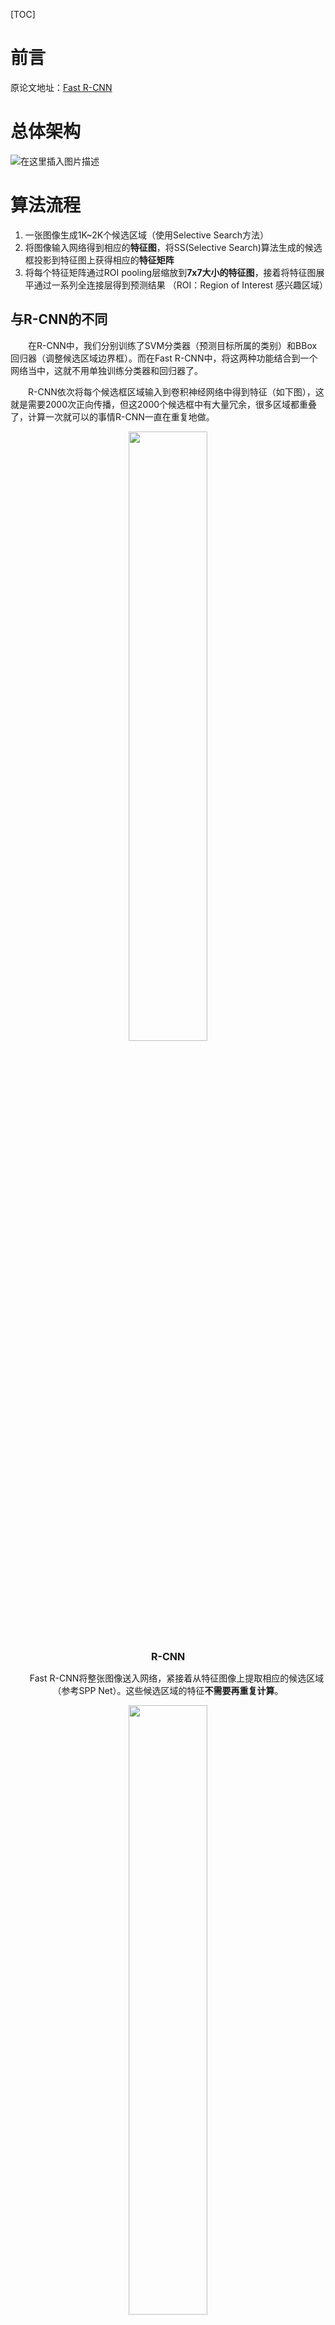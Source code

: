 [TOC]

# 前言

原论文地址：[Fast R-CNN](https://arxiv.org/abs/1504.08083)

# 总体架构
![在这里插入图片描述](https://img-blog.csdnimg.cn/0e10a003e11b4103b769c4a028d2cc3a.png?,type_d3F5LXplbmhlaQ,shadow_50,text_Q1NETiBAZnJpZWRyaWNob3I=,size_16,color_FFFFFF,t_70,g_se,x_16)

# 算法流程
1. 一张图像生成1K~2K个候选区域（使用Selective Search方法）
2. 将图像输入网络得到相应的**特征图**，将SS(Selective Search)算法生成的候选框投影到特征图上获得相应的**特征矩阵**
3. 将每个特征矩阵通过ROI pooling层缩放到**7x7大小的特征图**，接着将特征图展平通过一系列全连接层得到预测结果
（ROI：Region of Interest 感兴趣区域）


## 与R-CNN的不同
&emsp;&emsp;在R-CNN中，我们分别训练了SVM分类器（预测目标所属的类别）和BBox回归器（调整候选区域边界框）。而在Fast R-CNN中，将这两种功能结合到一个网络当中，这就不用单独训练分类器和回归器了。

&emsp;&emsp;R-CNN依次将每个候选框区域输入到卷积神经网络中得到特征（如下图），这就是需要2000次正向传播，但这2000个候选框中有大量冗余，很多区域都重叠了，计算一次就可以的事情R-CNN一直在重复地做。
<center><img src="https://img-blog.csdnimg.cn/e9c7404669fd48bbb4ad303e81a92082.png" width="50%">
<center><b><font size ='3'>R-CNN</font></b></center></font>

&emsp;&emsp;Fast R-CNN将整张图像送入网络，紧接着从特征图像上提取相应的候选区域（参考SPP Net）。这些候选区域的特征**不需要再重复计算**。 

<center><img src="https://img-blog.csdnimg.cn/0e1c7522823745dfb4409847a147ae34.png" width="50%">
<center><b><font size ='3'>Fast R-CNN</font></b></center></font>

## 训练数据的采样
通过SS算法可以得到2000个候选框，但在训练时只使用一小部分就可以了。且数据分为正样本和负样本，正样本就是候选框中确实存在我们需要检测的目标，负样本就是候选框没有我们要检测的目标（可以理解成背景）。
- 为什么需要分正负样本？
- 假如我想要判别猫和狗，若全是正样本，数据集样本不平衡，猫的样本数量远大于狗，那么训练出来的网络在预测时就更偏向于判定为猫，这样肯定是不对的。放到目标检测中，若全是正样本，即便候选框中是一个背景，网络也会强行把它认为成一个我们检测的一个类别中。

在原论文中，作者提出对于每张图片，从2000个候选框中采集64个候选区域。对于每个候选区域，它与真实框(ground-truth)的 IoU 大于0.5，那么就把他划分成正样本，把与每个真实框的 IoU 的最大的值在0.1~0.5的认定为负样本。

## RoI pooling
<center><img src="https://img-blog.csdnimg.cn/0e1c7522823745dfb4409847a147ae34.png">
有了候选区域样本之后，使用RoI pooling将每个样本缩放成统一的尺寸。

如下图，将图片划分成7×7等分，对于每一小块区域执行最大池化(max pooling)操作，这样就得到了一个7×7的特征矩阵。无论候选区域的尺寸是多大的，都将缩放成7×7矩阵，这就不限制输入图像的尺寸（与R-CNN不同，R-CNN要求输入图像尺寸为227×227）。

<center><img src="https://img-blog.csdnimg.cn/0e1c7522823745dfb4409847a147ae34.png">

## 分类器
![在这里插入图片描述](https://img-blog.csdnimg.cn/f15e88c05e5a4adb9111c527f63a0c4d.png?,type_d3F5LXplbmhlaQ,shadow_50,text_Q1NETiBAZnJpZWRyaWNob3I=,size_20,color_FFFFFF,t_70,g_se,x_16)
输出 N+1 个类别的概率（N为检测目标的种类，1为背景）共 N+1 个结点。分类器即上图中蓝色框部分，全连接层（FC）即需要 N+1 个结点。

## 边界框回归器
![在这里插入图片描述](https://img-blog.csdnimg.cn/6573d045e6cc4fb2b0d7b937140cd18d.png?x-oss-process=image/watermark,type_d3F5LXplbmhlaQ,shadow_50,text_Q1NETiBAZnJpZWRyaWNob3I=,size_20,color_FFFFFF,t_70,g_se,x_16)
输出对应 N+1 个类别的候选边界框回归参数$(d_x,d_y,d_w,d_h)$，共 (N+1)×4 个结点。

那么怎么用回归参数来预测的呢？

<img src="https://img-blog.csdnimg.cn/e99b192eb8f44cd4a5f69df7bd449bc4.png" width="40%">$\quad\quad\quad$ <img src="https://img-blog.csdnimg.cn/3f6c18ae610042c1ba42a0195d14628f.png" width="40%">


其中，$P_x,P_y,P_w,P_h$分别为候选框的中心$x,y$坐标以及宽高
$\hat{G_x},\hat{G_y},\hat{G_w},\hat{G_h}$分别为最终预测的边界框中心$x,y$坐标以及宽高

根据上面的公式可以看出$d_x,d_y$就是用来调整边界框中心位置的，$d_w,d_h$用来调整宽高，从而把黄色区域调整到红色区域。

## Multi-task loss
  <center><img src="https://img-blog.csdnimg.cn/1165edb0d44e481384703082a755d5c9.png"></center>    

$p$ 是分类器预测的 softmax 概率分布 $p=(p_0, ..., p_k)$，$p_0$ 即是预测为背景的概率，以此类推  
$u$ 对应目标真实类别标签  
$t^u$对应边界框回归器预测的对应类别 $u$ 的回归参数 $(t_x^u,t_y^u,t_w^u,t_h^u)$  
$v$ 对应真实目标的边界框回归参数 $(v_x,v_y,v_w,v_h)$    
<hr>

### 分类损失：
![在这里插入图片描述](https://img-blog.csdnimg.cn/1165edb0d44e481384703082a755d5c9.png)
使用交叉熵损失，原文使用如下公式：
![在这里插入图片描述](https://img-blog.csdnimg.cn/675541107f474b3c8fb60f6ebbf67219.png#pic_center)
$p$是分类器预测的 softmax 概率分布$p=(p_0, ..., p_k)$，$p_0$即是预测为背景的概率，以此类推
$u$对应目标真实类别标签
<hr>

**交叉熵损失：**
![在这里插入图片描述](https://img-blog.csdnimg.cn/fdfcf214328d44059a64edbf6774cf17.png?,type_d3F5LXplbmhlaQ,shadow_50,text_Q1NETiBAZnJpZWRyaWNob3I=,size_16,color_FFFFFF,t_70,g_se,x_16)
假设真实标签的one-hot编码是[0,0,...,1,...,0]，预测的softmax概率为[0.1,0.3,...,0.4,...,0.1]，那么$Loss=-\log(0.4)$
<hr>

### 边界框回归损失：
![在这里插入图片描述](https://img-blog.csdnimg.cn/1165edb0d44e481384703082a755d5c9.png)
$u$对应目标真实类别标签
$t^u$对应边界框回归器预测的对应类别$u$的回归参数$(t_x^u,t_y^u,t_w^u,t_h^u)$
$v$对应真实目标的边界框回归参数$(v_x,v_y,v_w,v_h)$

其中，$[u\geq1]$是艾佛森括号，当$u\geq1$时，这个值为1，$u<1$时即为0。$u\geq1$时，说明这是检测目标中的一个类别，这就是正样本；$u<1$时（即$u=0$），就说明是负样本，那么损失函数中就没有边界框回归损失这一项。

至于$(v_x,v_y,v_w,v_h)$是如何计算的，同样使用到了下图。
<img src="https://img-blog.csdnimg.cn/e99b192eb8f44cd4a5f69df7bd449bc4.png" width="40%">$\quad\quad\quad$ <img src="https://img-blog.csdnimg.cn/3f6c18ae610042c1ba42a0195d14628f.png" width="40%">  
$v_x=(G_x-P_x)/P_w$，同理$v_y=(G_y-P_y)/P_h$
$v_w=\ln(G_w/P_w)$，同理$v_h=\ln(G_h/P_h)$
<hr>

![在这里插入图片描述](https://img-blog.csdnimg.cn/bf2296c420a24db2b78c1abac26e973a.png#pic_center)  
展开，上式 $=smooth_{L1}(t_x^u-v_x)+smooth_{L1}(t_y^u-v_y)+smooth_{L1}(t_w^u-v_w)+smooth_{L1}(t_h^u-v_h)$

![在这里插入图片描述](https://img-blog.csdnimg.cn/e1616888ef70444bb090ab572c7abb5c.png#pic_center)  
关于损失函数的学习，可以参考：[回归损失函数1：L1 loss, L2 loss以及Smooth L1 Loss的对比](https://www.cnblogs.com/wangguchangqing/p/12021638.html)

# Fast R-CNN框架
![在这里插入图片描述](https://img-blog.csdnimg.cn/381b616be2984cf598b8f76469ab8326.png?,type_d3F5LXplbmhlaQ,shadow_50,text_Q1NETiBAZnJpZWRyaWNob3I=,size_19,color_FFFFFF,t_70,g_se,x_16#pic_center)
对比于R-CNN的四部分框架，Fast R-CNN只包含两部分。第一部分就是SS算法获取候选框，第二部分将特征提取、分类、BBox回归融合到一个CNN网络

![在这里插入图片描述](https://img-blog.csdnimg.cn/6de0125eb6d14c9f989e3546da6595e3.png?,type_d3F5LXplbmhlaQ,shadow_50,text_Q1NETiBAZnJpZWRyaWNob3I=,size_19,color_FFFFFF,t_70,g_se,x_16#pic_center)

<hr>

参考来源：[1.1Faster RCNN理论合集](https://www.bilibili.com/video/BV1af4y1m7iL?p=2&spm_id_from=pageDriver)

